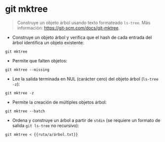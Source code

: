 # git mktree

> Construye un objeto árbol usando texto formateado `ls-tree`.
> Más información: <https://git-scm.com/docs/git-mktree>.

- Construye un objeto árbol y verifica que el hash de cada entrada del árbol identifica un objeto existente:

`git mktree`

- Permite que falten objetos:

`git mktree --missing`

- Lee la salida terminada en NUL (carácter cero) del objeto árbol (`ls-tree -z`):

`git mktree -z`

- Permite la creación de múltiples objetos árbol:

`git mktree --batch`

- Ordena y construye un árbol a partir de `stdin` (se requiere un formato de salida `git ls-tree` no recursivo):

`git mktree < {{ruta/a/árbol.txt}}`
